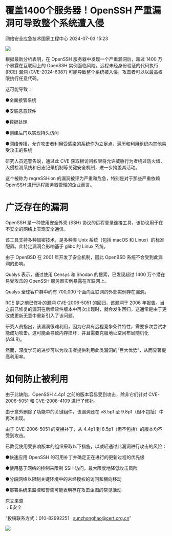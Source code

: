 #  覆盖1400个服务器！OpenSSH 严重漏洞可导致整个系统遭入侵   
 网络安全应急技术国家工程中心   2024-07-03 15:23  
  
![](https://mmbiz.qpic.cn/mmbiz_png/GoUrACT176lpibcmuyltmmsItScgSorJV1QIlmoTibZvv1M3JMdUX0fA4H0zxmrD33FWPf1ySB2c95JM5dzm2DWA/640?wx_fmt=png&from=appmsg "")  
  
根据最新分析表明，在 OpenSSH 服务器中发现一个严重漏洞后，超过 1400 万个暴露在互联网上的 OpenSSH 实例面临风险。远程未经身份验证的代码执行 (RCE) 漏洞 (CVE-2024-6387) 可能导致整个系统被入侵，攻击者可以以最高权限执行任意代码。  
  
这可能导致：  
  
●全面接管系统  
  
●安装恶意软件  
  
●数据处理  
  
●创建后门以实现持久访问  
  
●网络传播，允许攻击者利用受感染的系统作为立足点，遍历和利用组织内其他易受攻击的系统  
  
研究人员还警告说，通过此 CVE 获取根访问权限将允许威胁行为者绕过防火墙、入侵检测系统和日志记录机制等关键安全机制，进一步掩盖其活动。  
  
这个被称为 regreSSHion 的漏洞被评为严重和危急，特别是对于那些严重依赖 OpenSSH 进行远程服务器管理的企业而言。  
# 广泛存在的漏洞  
  
OpenSSH 是一种使用安全外壳 (SSH) 协议的远程登录连接工具，该协议用于在不安全的网络上实现安全通信。  
  
该工具支持多种加密技术，是多种类 Unix 系统（包括 macOS 和 Linux）的标准配置。此特定漏洞会影响基于 glibc 的 Linux 系统。  
  
由于 OpenBSD 在 2001 年开发了安全机制，因此 OpenBSD 系统不会受到此漏洞的影响。  
  
Qualys 表示，通过使用 Censys 和 Shodan 的搜索，已发现超过 1400 万个潜在易受攻击的 OpenSSH 服务器实例暴露在互联网上。  
  
Qualys 全球客户群中约有 700,000 个面向互联网的外部实例存在漏洞。  
  
RCE 是之前已修补的漏洞 CVE-2006-5051 的回归，该漏洞于 2006 年报告。当之前已修复的漏洞在后续软件版本中再次出现时，就会发生回归，这通常是由于更改或更新无意中重新引入了该问题。  
  
研究人员指出，该漏洞很难利用，因为它具有远程竞争条件特性，需要多次尝试才能成功攻击。这可能会导致内存损坏，并且需要克服地址空间布局随机化 (ASLR)。  
  
然而，深度学习的进步可以为攻击者提供利用此类漏洞的“巨大优势”，从而显著提高利用率。  
# 如何防止被利用  
  
由于此缺陷，OpenSSH 4.4p1 之前的版本容易受到攻击，除非它们针对 CVE-2006-5051 和 CVE-2008-4109 进行了修补。  
  
由于意外删除了功能中的关键组件，该漏洞还在 v8.5p1 至 9.8p1（但不包括）中再次出现。  
  
由于 CVE-2006-5051 的变换补丁，从 4.4p1 到 8.5p1（但不包括）的版本均不受到攻击。  
  
已敦促使用受影响版本的组织采取以下措施，以减轻通过此漏洞进行攻击的风险：  
  
●快速应用 OpenSSH 的可用补丁并确定正在进行的更新过程的优先级  
  
●使用基于网络的控制来限制 SSH 访问，最大限度地降低攻击风险  
  
●分段网络以限制关键环境中的未经授权的访问和横向移动  
  
●部署系统来监控和警告可能表明存在攻击企图的常见活动  
  
  
  
原文来源  
：E安全  
  
“投稿联系方式：010-82992251   sunzhonghao@cert.org.cn”  
  
![](https://mmbiz.qpic.cn/mmbiz_jpg/GoUrACT176n1NvL0JsVSB8lNDX2FCGZjW0HGfDVnFao65ic4fx6Rv4qylYEAbia4AU3V2Zz801UlicBcLeZ6gS6tg/640?wx_fmt=other&wxfrom=5&wx_lazy=1&wx_co=1&tp=webp "")  
  
  
